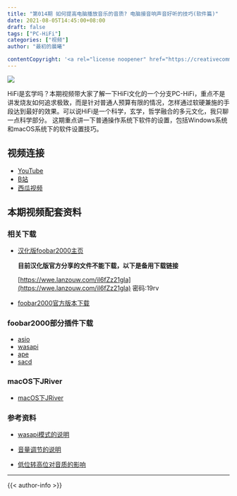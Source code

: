 ```yaml
---
title: "第014期 如何提高电脑播放音乐的音质? 电脑接音响声音好听的技巧(软件篇)"
date: 2021-08-05T14:45:00+08:00
draft: false
tags: ["PC-HiFi"]
categories: ["视频"]
author: "最初的晨曦"

contentCopyright: '<a rel="license noopener" href="https://creativecommons.org/licenses/by-nc-sa/4.0/deed.zh" target="_blank">本文章采用 CC BY-NC-SA 4.0 许可协议</a>'
---
```


![](../../images/014/0.jpg)

HiFi是玄学吗？本期视频带大家了解一下HiFi文化的一个分支PC-HiFi，重点不是讲发烧友如何追求极致，而是针对普通人预算有限的情况，怎样通过软硬兼施的手段达到最好的效果。可以说HiFi是一个科学，玄学，哲学融合的多元文化，我只聊一点科学部分。
这期重点讲一下普通操作系统下软件的设置，包括Windows系统和macOS系统下的软件设置技巧。

## 视频连接

- [YouTube](https://www.youtube.com/watch?v=l2kPJba_-ds)
- [B站](https://www.bilibili.com/video/BV1wU4y1J7Xn)
- [西瓜视频](https://www.ixigua.com/6999459403875222029)

## 本期视频配套资料

### 相关下载

- [汉化版foobar2000主页](http://blog.sina.com.cn/s/blog_6fcc51420102yx5x.html)

	**目前汉化版官方分享的文件不能下载，以下是备用下载链接**

	[https://wwe.lanzouw.com/iI6fZz21gla](https://wwe.lanzouw.com/iI6fZz21gla)  密码:19rv

- [foobar2000官方版本下载](https://www.foobar2000.org/download)

### foobar2000部分插件下载

- [asio](https://www.foobar2000.org/components/view/foo_out_asio)
- [wasapi](https://www.foobar2000.org/components/view/foo_out_wasapi)
- [ape](https://www.foobar2000.org/components/view/foo_input_monkey)
- [sacd](https://sourceforge.net/projects/sacddecoder/files/foo_input_sacd/)

### macOS下JRiver

- [macOS下JRiver](http://www.pc6.com/mac/359858.html)

### 参考资料

- [wasapi模式的说明](https://wiki.jriver.com/index.php/WASAPI_Event_Style)

- [音量调节的说明](https://www.audiosciencereview.com/forum/index.php?threads/get-the-best-sound-quality-in-windows-using-wasapi.5272/)

- [低位转高位对音质的影响](https://audiophilestyle.com/forums/topic/37187-wasapi-and-bit-depth-question/)

---

{{< author-info >}}
